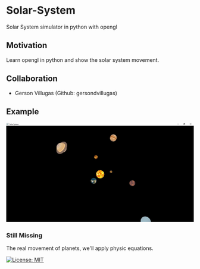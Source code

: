 # Solar-System

Solar System simulator in python with opengl

## Motivation

Learn opengl in python and show the solar system movement.

## Collaboration

 * Gerson Villugas (Github: gersondvillugas)


## Example

![Example](https://github.com/Nicerova7/Solar-System/blob/master/Image.jpg)

### Still Missing

The real movement of planets, we'll apply physic equations.

[![License: MIT](https://img.shields.io/badge/License-MIT-green.svg)](https://opensource.org/licenses/MIT)